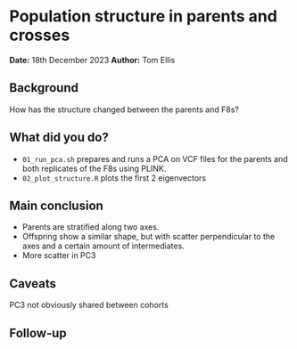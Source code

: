 # Population structure in parents and crosses

**Date:** 18th December 2023
**Author:** Tom Ellis

## Background

How has the structure changed between the parents and F8s?

## What did you do?

- `01_run_pca.sh` prepares and runs a PCA on VCF files for the parents and both 
    replicates of the F8s using PLINK.
- `02_plot_structure.R` plots the first 2 eigenvectors

## Main conclusion

- Parents are stratified along two axes.
- Offspring show a similar shape, but with scatter perpendicular to the axes and
    a certain amount of intermediates.
- More scatter in PC3

## Caveats

PC3 not obviously shared between cohorts

## Follow-up
